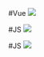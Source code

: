 #Vue 
![](https://www.youtube.com/watch?v=ANtSWq-zI0s)

#JS
![](https://www.youtube.com/watch?v=8aGhZQkoFbQ) 

#JS
![](https://youtu.be/DWZj56qUNfs?si=fQST_dek4syFXkq6)